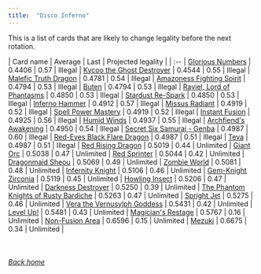 ```yaml
---
title:  "Disco Inferno"
---
```


This is a list of cards that are likely to change legality before the next rotation.

| Card name | Average | Last | Projected legality |
| :-- |
[Glorious Numbers](https://db.ygoprodeck.com/card/?search=Glorious%20Numbers) | 0.4406 | 0.57 | Illegal |
[Kycoo the Ghost Destroyer](https://db.ygoprodeck.com/card/?search=Kycoo%20the%20Ghost%20Destroyer) | 0.4544 | 0.55 | Illegal |
[Malefic Truth Dragon](https://db.ygoprodeck.com/card/?search=Malefic%20Truth%20Dragon) | 0.4781 | 0.54 | Illegal |
[Amazoness Fighting Spirit](https://db.ygoprodeck.com/card/?search=Amazoness%20Fighting%20Spirit) | 0.4794 | 0.53 | Illegal |
[Buten](https://db.ygoprodeck.com/card/?search=Buten) | 0.4794 | 0.53 | Illegal |
[Raviel, Lord of Phantasms](https://db.ygoprodeck.com/card/?search=Raviel,%20Lord%20of%20Phantasms) | 0.4850 | 0.53 | Illegal |
[Stardust Re-Spark](https://db.ygoprodeck.com/card/?search=Stardust%20Re-Spark) | 0.4850 | 0.53 | Illegal |
[Inferno Hammer](https://db.ygoprodeck.com/card/?search=Inferno%20Hammer) | 0.4912 | 0.57 | Illegal |
[Missus Radiant](https://db.ygoprodeck.com/card/?search=Missus%20Radiant) | 0.4919 | 0.52 | Illegal |
[Spell Power Mastery](https://db.ygoprodeck.com/card/?search=Spell%20Power%20Mastery) | 0.4919 | 0.52 | Illegal |
[Instant Fusion](https://db.ygoprodeck.com/card/?search=Instant%20Fusion) | 0.4925 | 0.56 | Illegal |
[Humid Winds](https://db.ygoprodeck.com/card/?search=Humid%20Winds) | 0.4937 | 0.55 | Illegal |
[Archfiend's Awakening](https://db.ygoprodeck.com/card/?search=Archfiend's%20Awakening) | 0.4950 | 0.54 | Illegal |
[Secret Six Samurai - Genba](https://db.ygoprodeck.com/card/?search=Secret%20Six%20Samurai%20-%20Genba) | 0.4987 | 0.60 | Illegal |
[Red-Eyes Black Flare Dragon](https://db.ygoprodeck.com/card/?search=Red-Eyes%20Black%20Flare%20Dragon) | 0.4987 | 0.51 | Illegal |
[Teva](https://db.ygoprodeck.com/card/?search=Teva) | 0.4987 | 0.51 | Illegal |
[Red Rising Dragon](https://db.ygoprodeck.com/card/?search=Red%20Rising%20Dragon) | 0.5019 | 0.44 | Unlimited |
[Giant Orc](https://db.ygoprodeck.com/card/?search=Giant%20Orc) | 0.5038 | 0.47 | Unlimited |
[Red Sprinter](https://db.ygoprodeck.com/card/?search=Red%20Sprinter) | 0.5044 | 0.42 | Unlimited |
[Dragonmaid Sheou](https://db.ygoprodeck.com/card/?search=Dragonmaid%20Sheou) | 0.5069 | 0.49 | Unlimited |
[Zombie World](https://db.ygoprodeck.com/card/?search=Zombie%20World) | 0.5081 | 0.48 | Unlimited |
[Infernity Knight](https://db.ygoprodeck.com/card/?search=Infernity%20Knight) | 0.5106 | 0.46 | Unlimited |
[Gem-Knight Zirconia](https://db.ygoprodeck.com/card/?search=Gem-Knight%20Zirconia) | 0.5119 | 0.45 | Unlimited |
[Howling Insect](https://db.ygoprodeck.com/card/?search=Howling%20Insect) | 0.5206 | 0.47 | Unlimited |
[Darkness Destroyer](https://db.ygoprodeck.com/card/?search=Darkness%20Destroyer) | 0.5250 | 0.39 | Unlimited |
[The Phantom Knights of Rusty Bardiche](https://db.ygoprodeck.com/card/?search=The%20Phantom%20Knights%20of%20Rusty%20Bardiche) | 0.5263 | 0.47 | Unlimited |
[Spright Jet](https://db.ygoprodeck.com/card/?search=Spright%20Jet) | 0.5275 | 0.46 | Unlimited |
[Vera the Vernusylph Goddess](https://db.ygoprodeck.com/card/?search=Vera%20the%20Vernusylph%20Goddess) | 0.5431 | 0.42 | Unlimited |
[Level Up!](https://db.ygoprodeck.com/card/?search=Level%20Up!) | 0.5481 | 0.43 | Unlimited |
[Magician's Restage](https://db.ygoprodeck.com/card/?search=Magician's%20Restage) | 0.5767 | 0.16 | Unlimited |
[Non-Fusion Area](https://db.ygoprodeck.com/card/?search=Non-Fusion%20Area) | 0.6596 | 0.15 | Unlimited |
[Mezuki](https://db.ygoprodeck.com/card/?search=Mezuki) | 0.6675 | 0.34 | Unlimited |

<br>

###### [Back home](index)